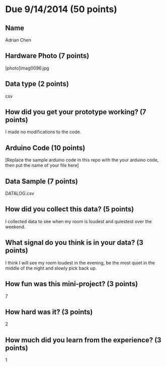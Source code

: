 # Due 9/14/2014  (50 points)


## Name
Adrian Chen

## Hardware Photo (7 points)
[photo]imag0096.jpg

## Data type (2 points) 
csv

## How did you get your prototype working? (7 points)
I made no modifications to the code.

## Arduino Code (10 points)
[Replace the sample arduino code in this repo with the your arduino code, then put the name of your file here]

## Data Sample (7 points)
DATALOG.csv

## How did you collect this data? (5 points)
I collected data to see when my room is loudest and quiestest over the weekend.

## What signal do you think is in your data? (3 points)
I think I will see my room loudest in the evening, be the most quiet in the middle of the night and slowly pick back up.

## How fun was this mini-project? (3 points)
7

## How hard was it? (3 points)
2

## How much did you learn from the experience? (3 points)
1
